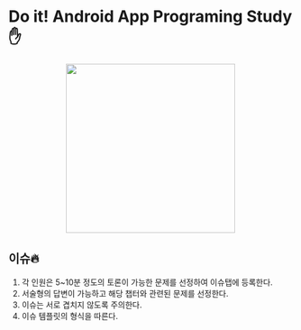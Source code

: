 # Do it! Android App Programing Study✋

<div align="center">
  <img src="https://github.com/wnehgus101/TeamProject_1/assets/114197682/7ae74209-e78b-4952-af7a-5393336240c9" width="300">
</div>

## 이슈🔥
1. 각 인원은 5~10분 정도의 토론이 가능한 문제를 선정하여 이슈탭에 등록한다.
2. 서술형의 답변이 가능하고 해당 챕터와 관련된 문제를 선정한다.
3. 이슈는 서로 겹치지 않도록 주의한다.
4. 이슈 템플릿의 형식을 따른다.
